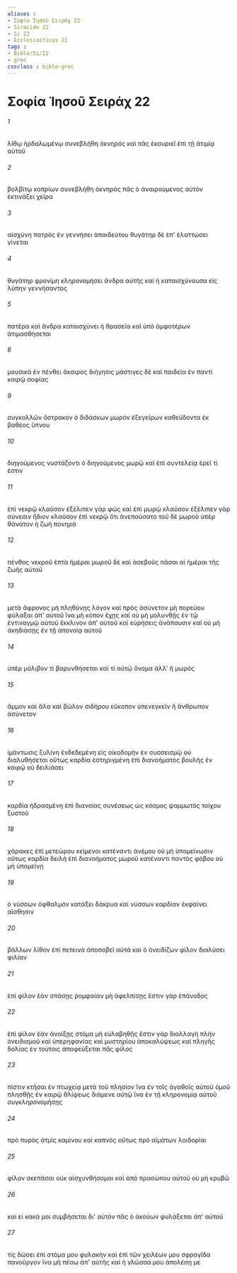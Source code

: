 ```yaml
---
aliases : 
- Σοφία Ἰησοῦ Σειράχ 22
- Siracide 22
- Si 22
- Ecclesiasticus 22
tags : 
- Bible/Si/22
- grec
cssclass : bible-grec
---
```


# Σοφία Ἰησοῦ Σειράχ 22

###### 1
λίθῳ ἠρδαλωμένῳ συνεβλήθη ὀκνηρός καὶ πᾶς ἐκσυριεῖ ἐπὶ τῇ ἀτιμίᾳ αὐτοῦ
###### 2
βολβίτῳ κοπρίων συνεβλήθη ὀκνηρός πᾶς ὁ ἀναιρούμενος αὐτὸν ἐκτινάξει χεῖρα
###### 3
αἰσχύνη πατρὸς ἐν γεννήσει ἀπαιδεύτου θυγάτηρ δὲ ἐπ' ἐλαττώσει γίνεται
###### 4
θυγάτηρ φρονίμη κληρονομήσει ἄνδρα αὐτῆς καὶ ἡ καταισχύνουσα εἰς λύπην γεννήσαντος
###### 5
πατέρα καὶ ἄνδρα καταισχύνει ἡ θρασεῖα καὶ ὑπὸ ἀμφοτέρων ἀτιμασθήσεται
###### 6
μουσικὰ ἐν πένθει ἄκαιρος διήγησις μάστιγες δὲ καὶ παιδεία ἐν παντὶ καιρῷ σοφίας
###### 9
συγκολλῶν ὄστρακον ὁ διδάσκων μωρόν ἐξεγείρων καθεύδοντα ἐκ βαθέος ὕπνου
###### 10
διηγούμενος νυστάζοντι ὁ διηγούμενος μωρῷ καὶ ἐπὶ συντελείᾳ ἐρεῖ τί ἐστιν
###### 11
ἐπὶ νεκρῷ κλαῦσον ἐξέλιπεν γὰρ φῶς καὶ ἐπὶ μωρῷ κλαῦσον ἐξέλιπεν γὰρ σύνεσιν ἥδιον κλαῦσον ἐπὶ νεκρῷ ὅτι ἀνεπαύσατο τοῦ δὲ μωροῦ ὑπὲρ θάνατον ἡ ζωὴ πονηρά
###### 12
πένθος νεκροῦ ἑπτὰ ἡμέραι μωροῦ δὲ καὶ ἀσεβοῦς πᾶσαι αἱ ἡμέραι τῆς ζωῆς αὐτοῦ
###### 13
μετὰ ἄφρονος μὴ πληθύνῃς λόγον καὶ πρὸς ἀσύνετον μὴ πορεύου φύλαξαι ἀπ' αὐτοῦ ἵνα μὴ κόπον ἔχῃς καὶ οὐ μὴ μολυνθῇς ἐν τῷ ἐντιναγμῷ αὐτοῦ ἔκκλινον ἀπ' αὐτοῦ καὶ εὑρήσεις ἀνάπαυσιν καὶ οὐ μὴ ἀκηδιάσῃς ἐν τῇ ἀπονοίᾳ αὐτοῦ
###### 14
ὑπὲρ μόλιβον τί βαρυνθήσεται καὶ τί αὐτῷ ὄνομα ἀλλ' ἢ μωρός
###### 15
ἄμμον καὶ ἅλα καὶ βῶλον σιδήρου εὔκοπον ὑπενεγκεῖν ἢ ἄνθρωπον ἀσύνετον
###### 16
ἱμάντωσις ξυλίνη ἐνδεδεμένη εἰς οἰκοδομὴν ἐν συσσεισμῷ οὐ διαλυθήσεται οὕτως καρδία ἐστηριγμένη ἐπὶ διανοήματος βουλῆς ἐν καιρῷ οὐ δειλιάσει
###### 17
καρδία ἡδρασμένη ἐπὶ διανοίας συνέσεως ὡς κόσμος ψαμμωτὸς τοίχου ξυστοῦ
###### 18
χάρακες ἐπὶ μετεώρου κείμενοι κατέναντι ἀνέμου οὐ μὴ ὑπομείνωσιν οὕτως καρδία δειλὴ ἐπὶ διανοήματος μωροῦ κατέναντι παντὸς φόβου οὐ μὴ ὑπομείνῃ
###### 19
ὁ νύσσων ὀφθαλμὸν κατάξει δάκρυα καὶ νύσσων καρδίαν ἐκφαίνει αἴσθησιν
###### 20
βάλλων λίθον ἐπὶ πετεινὰ ἀποσοβεῖ αὐτά καὶ ὁ ὀνειδίζων φίλον διαλύσει φιλίαν
###### 21
ἐπὶ φίλον ἐὰν σπάσῃς ῥομφαίαν μὴ ἀφελπίσῃς ἔστιν γὰρ ἐπάνοδος
###### 22
ἐπὶ φίλον ἐὰν ἀνοίξῃς στόμα μὴ εὐλαβηθῇς ἔστιν γὰρ διαλλαγή πλὴν ὀνειδισμοῦ καὶ ὑπερηφανίας καὶ μυστηρίου ἀποκαλύψεως καὶ πληγῆς δολίας ἐν τούτοις ἀποφεύξεται πᾶς φίλος
###### 23
πίστιν κτῆσαι ἐν πτωχείᾳ μετὰ τοῦ πλησίον ἵνα ἐν τοῖς ἀγαθοῖς αὐτοῦ ὁμοῦ πλησθῇς ἐν καιρῷ θλίψεως διάμενε αὐτῷ ἵνα ἐν τῇ κληρονομίᾳ αὐτοῦ συγκληρονομήσῃς
###### 24
πρὸ πυρὸς ἀτμὶς καμίνου καὶ καπνός οὕτως πρὸ αἱμάτων λοιδορίαι
###### 25
φίλον σκεπάσαι οὐκ αἰσχυνθήσομαι καὶ ἀπὸ προσώπου αὐτοῦ οὐ μὴ κρυβῶ
###### 26
καὶ εἰ κακά μοι συμβήσεται δι' αὐτόν πᾶς ὁ ἀκούων φυλάξεται ἀπ' αὐτοῦ
###### 27
τίς δώσει ἐπὶ στόμα μου φυλακὴν καὶ ἐπὶ τῶν χειλέων μου σφραγῖδα πανοῦργον ἵνα μὴ πέσω ἀπ' αὐτῆς καὶ ἡ γλῶσσά μου ἀπολέσῃ με
